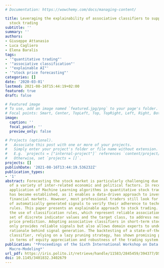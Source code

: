 ```yaml
---
# Documentation: https://wowchemy.com/docs/managing-content/

title: Leveraging the explainability of associative classifiers to support quantitative
  stock trading
subtitle: ''
summary: ''
authors:
- Giuseppe Attanasio
- Luca Cagliero
- Elena Baralis
tags:
- '"quantitative trading"'
- '"associative classification"'
- '"explainable AI"'
- '"stock price forecasting"'
categories: []
date: '2020-03-01'
lastmod: 2021-08-16T15:44:19+02:00
featured: true
draft: false

# Featured image
# To use, add an image named `featured.jpg/png` to your page's folder.
# Focal points: Smart, Center, TopLeft, Top, TopRight, Left, Right, BottomLeft, Bottom, BottomRight.
image:
  caption: ''
  focal_point: ''
  preview_only: false

# Projects (optional).
#   Associate this post with one or more of your projects.
#   Simply enter your project's folder or file name without extension.
#   E.g. `projects = ["internal-project"]` references `content/project/deep-learning/index.md`.
#   Otherwise, set `projects = []`.
projects: []
publishDate: '2021-08-16T13:44:19.536232Z'
publication_types:
- '1'
abstract: Forecasting the stock market is particularly challenging due to the presence
  of a variety of inter-related economic and political factors. In recent years, the
  application of Machine Learning algorithms in quantitative stock trading systems
  has become established, as it enables a data-driven approach to investing in the
  financial markets. However, most professional traders still look for an explanation
  of automatically generated signals to verify their adherence to technical and fundamental
  rules. This paper presents an explainable approach to stock trading. It investigates
  the use of classification rules, which represent reliable associations between a
  set of discrete indicator values and the target class, to address next-day stock
  price prediction. Adopting associative classifiers in short-term stock trading not
  only provides reliable signals but also allows domain experts to understand the
  rationale behind signal generation. The backtesting of a state-of-the-art associative
  classifier, relying on a lazy pruning strategy, has shown promising performance
  in terms of equity appreciation and robustness of the trading system to market drawdowns.
publication: '*Proceedings of the Sixth International Workshop on Data Science for
  Macro-Modeling*'
url_pdf: https://iris.polito.it/retrieve/handle/11583/2845459/394377/DSMM20_openaccess.pdf
doi: 10.1145/3401832.3402679
---
```

